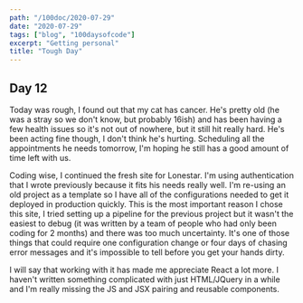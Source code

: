 ```yaml
---
path: "/100doc/2020-07-29"
date: "2020-07-29"
tags: ["blog", "100daysofcode"]
excerpt: "Getting personal"
title: "Tough Day"
---
```


## Day 12

Today was rough, I found out that my cat has cancer. He's pretty old (he was a stray so we don't know, but probably 16ish) and has been having a few health issues so it's not out of nowhere, but it still hit really hard. He's been acting fine though, I don't think he's hurting. Scheduling all the appointments he needs tomorrow, I'm hoping he still has a good amount of time left with us.

Coding wise, I continued the fresh site for Lonestar. I'm using authentication that I wrote previously because it fits his needs really well. I'm re-using an old project as a template so I have all of the configurations needed to get it deployed in production quickly. This is the most important reason I chose this site, I tried setting up a pipeline for the previous project but it wasn't the easiest to debug (it was written by a team of people who had only been coding for 2 months) and there was too much uncertainty. It's one of those things that could require one configuration change or four days of chasing error messages and it's impossible to tell before you get your hands dirty.

I will say that working with it has made me appreciate React a lot more. I haven't written something complicated with just HTML/JQuery in a while and I'm really missing the JS and JSX pairing and reusable components.
